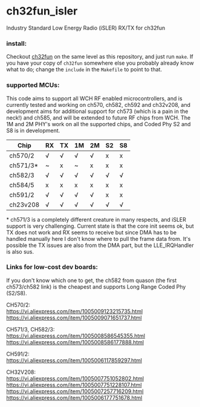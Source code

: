 # ch32fun_isler
Industry Standard Low Energy Radio (iSLER) RX/TX for ch32fun

### install:
Checkout [ch32fun](https://github.com/cnlohr/ch32fun) on the same level as this repository, and just run `make`.
If you have your copy of `ch32fun` somewhere else you probably already know what to do; change the `include`
in the `Makefile` to point to that.

### supported MCUs:
This code aims to support all WCH RF enabled microcontrollers, and is currently tested and working on ch570, ch582, ch592 and ch32v208,
and development aims for additional support for ch573 (which is a pain in the neck!) and ch585, and will be extended to future RF chips from WCH.
The 1M and 2M PHY's work on all the supported chips, and Coded Phy S2 and S8 is in development.

| Chip       | RX | TX | 1M | 2M | S2 | S8 |
|------------|----|----|----|----|----|----|
| ch570/2    | √  | √  | √  | √  | x  | x  |
| ch571/3*   | ~  | x  | ~  | x  | x  | x  |
| ch582/3    | √  | √  | √  | √  | √  | √  |
| ch584/5    | x  | x  | x  | x  | x  | x  |
| ch591/2    | √  | √  | √  | √  | x  | x  |
| ch23v208   | √  | √  | √  | √  | √  | √  |

\* ch571/3 is a completely different creature in many respects, and iSLER support is very challenging. Current state is that
the core init seems ok, but TX does not work and RX seems to receive but since DMA has to be handled manually here
I don't know where to pull the frame data from. It's possible the TX issues are also from the DMA part, but the LLE_IRQHandler
is also sus.

### Links for low-cost dev boards:
If you don't know which one to get, the ch582 from quason (the first ch573/ch582 link) is the cheapest and supports Long Range Coded Phy (S2/S8).

CH570/2: \
https://vi.aliexpress.com/item/1005009123215735.html \
https://vi.aliexpress.com/item/1005009071651737.html

CH571/3, CH582/3: \
https://vi.aliexpress.com/item/1005008586545355.html \
https://vi.aliexpress.com/item/1005008586177888.html

CH591/2: \
https://vi.aliexpress.com/item/1005006117859297.html

CH32V208: \
https://vi.aliexpress.com/item/1005007751052802.html \
https://vi.aliexpress.com/item/1005007751228107.html \
https://vi.aliexpress.com/item/1005007257716209.html \
https://vi.aliexpress.com/item/1005006177751678.html
